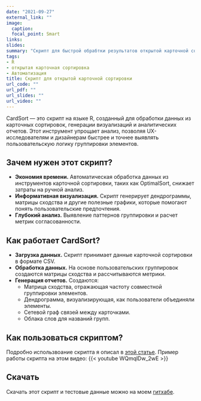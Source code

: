 ```yaml
---
date: "2021-09-27"
external_link: ""
image:
  caption: 
  focal_point: Smart
links:
slides: 
summary: "Скрипт для быстрой обрабтки результатов открытой карточной сортировки в R"
tags:
- R
- открытая карточная сортировка
- Автоматизация
title: Скрипт для открытой карточной сортировки
url_code: ""
url_pdf: ""
url_slides: ""
url_video: ""
---
```


CardSort — это скрипт на языке R, созданный для обработки данных из карточных сортировок, генерации визуализаций и аналитических отчетов. Этот инструмент упрощает анализ, позволяя UX-исследователям и дизайнерам быстрее и точнее выявлять пользовательскую логику группировки элементов.

## Зачем нужен этот скрипт?
* **Экономия времени.** Автоматическая обработка данных из инструментов карточной сортировки, таких как OptimalSort, снижает затраты на ручной анализ.
* **Информативная визуализация.** Скрипт генерирует дендрограммы, матрицы сходства и другие полезные графики, которые помогают понять пользовательские предпочтения.
* **Глубокий анализ.** Выявление паттернов группировки и расчет метрик согласованности.

## Как работает CardSort?
* **Загрузка данных.** Скрипт принимает данные карточной сортировки в формате CSV.
* **Обработка данных.** На основе пользовательских группировок создаются матрицы сходства и рассчитываются метрики.
* **Генерация отчетов.** Создаются:
  * Матрица сходства, отражающая частоту совместной группировки элементов.
  * Дендрограмма, визуализирующая, как пользователи объединяли элементы.
  * Сетевой граф связей между карточками.
  * Облака слов для названий групп.
  
## Как пользоваться скриптом? 

Подробно использвоание скрипта я описал в [этой статье](uxrozum.com/ru/post/cardsorting/). Пример работы скрипта на этом видео:
{{< youtube WQmqlDw_2wE >}}

## Скачать

Скачать этот скрипт и тестовые данные можно на моем [гитхабе](https://github.com/UXRozum/cardsort). 